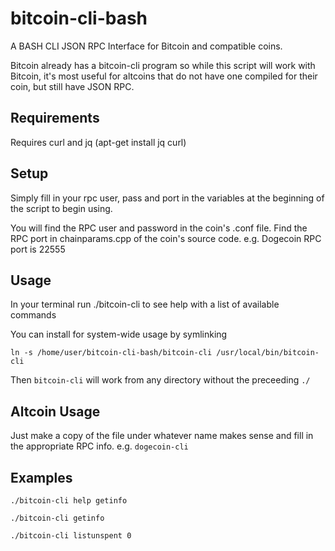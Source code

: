 # bitcoin-cli-bash

A BASH CLI JSON RPC Interface for Bitcoin and compatible coins.

Bitcoin already has a bitcoin-cli program so while this script will work with Bitcoin, it's most useful for altcoins that do not have one compiled for their coin, but still have JSON RPC.

## Requirements

Requires curl and jq (apt-get install jq curl)

## Setup

Simply fill in your rpc user, pass and port in the variables at the beginning of the script to begin using. 

You will find the RPC user and password in the coin's .conf file. Find the RPC port in chainparams.cpp of the coin's source code. e.g. Dogecoin RPC port is 22555

## Usage

In your terminal run ./bitcoin-cli to see help with a list of available commands

You can install for system-wide usage by symlinking 

```
ln -s /home/user/bitcoin-cli-bash/bitcoin-cli /usr/local/bin/bitcoin-cli
```

Then `bitcoin-cli` will work from any directory without the preceeding `./`

## Altcoin Usage

Just make a copy of the file under whatever name makes sense and fill in the appropriate RPC info. e.g. `dogecoin-cli` 

## Examples

```
./bitcoin-cli help getinfo
```

```
./bitcoin-cli getinfo
```

```
./bitcoin-cli listunspent 0
```


